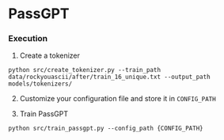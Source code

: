 # PassGPT

### Execution

1. Create a tokenizer
```
python src/create_tokenizer.py --train_path data/rockyouascii/after/train_16_unique.txt --output_path models/tokenizers/
```

2. Customize your configuration file and store it in `CONFIG_PATH`

3. Train PassGPT
```
python src/train_passgpt.py --config_path {CONFIG_PATH}
```


